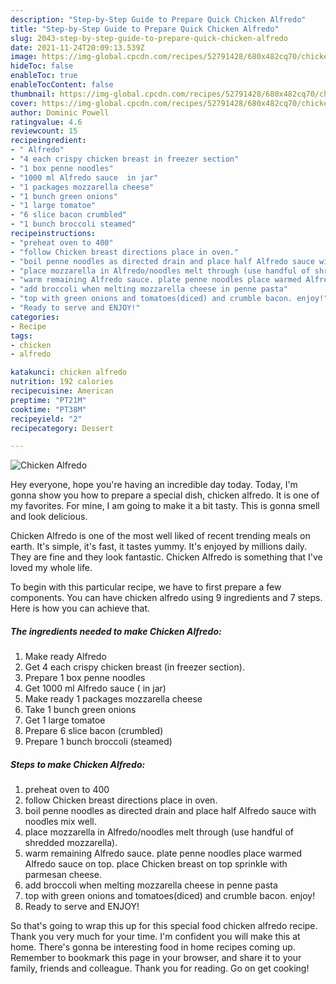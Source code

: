 ```yaml
---
description: "Step-by-Step Guide to Prepare Quick Chicken Alfredo"
title: "Step-by-Step Guide to Prepare Quick Chicken Alfredo"
slug: 2043-step-by-step-guide-to-prepare-quick-chicken-alfredo
date: 2021-11-24T20:09:13.539Z
image: https://img-global.cpcdn.com/recipes/52791428/680x482cq70/chicken-alfredo-recipe-main-photo.jpg
hideToc: false
enableToc: true
enableTocContent: false
thumbnail: https://img-global.cpcdn.com/recipes/52791428/680x482cq70/chicken-alfredo-recipe-main-photo.jpg
cover: https://img-global.cpcdn.com/recipes/52791428/680x482cq70/chicken-alfredo-recipe-main-photo.jpg
author: Dominic Powell
ratingvalue: 4.6
reviewcount: 15
recipeingredient:
- " Alfredo"
- "4 each crispy chicken breast in freezer section"
- "1 box penne noodles"
- "1000 ml Alfredo sauce  in jar"
- "1 packages mozzarella cheese"
- "1 bunch green onions"
- "1 large tomatoe"
- "6 slice bacon crumbled"
- "1 bunch broccoli steamed"
recipeinstructions:
- "preheat oven to 400"
- "follow Chicken breast directions place in oven."
- "boil penne noodles as directed drain and place half Alfredo sauce with noodles mix well."
- "place mozzarella in Alfredo/noodles melt through (use handful of shredded mozzarella)."
- "warm remaining Alfredo sauce. plate penne noodles place warmed Alfredo sauce on top. place Chicken breast on top sprinkle with parmesan cheese."
- "add broccoli when melting mozzarella cheese in penne pasta"
- "top with green onions and tomatoes(diced) and crumble bacon. enjoy!"
- "Ready to serve and ENJOY!"
categories:
- Recipe
tags:
- chicken
- alfredo

katakunci: chicken alfredo 
nutrition: 192 calories
recipecuisine: American
preptime: "PT21M"
cooktime: "PT38M"
recipeyield: "2"
recipecategory: Dessert

---
```



![Chicken Alfredo](https://img-global.cpcdn.com/recipes/52791428/680x482cq70/chicken-alfredo-recipe-main-photo.jpg)

Hey everyone, hope you're having an incredible day today. Today, I'm gonna show you how to prepare a special dish, chicken alfredo. It is one of my favorites. For mine, I am going to make it a bit tasty. This is gonna smell and look delicious.

Chicken Alfredo is one of the most well liked of recent trending meals on earth. It's simple, it's fast, it tastes yummy. It's enjoyed by millions daily. They are fine and they look fantastic. Chicken Alfredo is something that I've loved my whole life.




To begin with this particular recipe, we have to first prepare a few components. You can have chicken alfredo using 9 ingredients and 7 steps. Here is how you can achieve that.

<!--inarticleads1-->

##### The ingredients needed to make Chicken Alfredo:

1. Make ready  Alfredo
1. Get 4 each crispy chicken breast (in freezer section).
1. Prepare 1 box penne noodles
1. Get 1000 ml Alfredo sauce ( in jar)
1. Make ready 1 packages mozzarella cheese
1. Take 1 bunch green onions
1. Get 1 large tomatoe
1. Prepare 6 slice bacon (crumbled)
1. Prepare 1 bunch broccoli (steamed)




<!--inarticleads2-->

##### Steps to make Chicken Alfredo:

1. preheat oven to 400
1. follow Chicken breast directions place in oven.
1. boil penne noodles as directed drain and place half Alfredo sauce with noodles mix well.
1. place mozzarella in Alfredo/noodles melt through (use handful of shredded mozzarella).
1. warm remaining Alfredo sauce. plate penne noodles place warmed Alfredo sauce on top. place Chicken breast on top sprinkle with parmesan cheese.
1. add broccoli when melting mozzarella cheese in penne pasta
1. top with green onions and tomatoes(diced) and crumble bacon. enjoy!
1. Ready to serve and ENJOY!



So that's going to wrap this up for this special food chicken alfredo recipe. Thank you very much for your time. I'm confident you will make this at home. There's gonna be interesting food in home recipes coming up. Remember to bookmark this page in your browser, and share it to your family, friends and colleague. Thank you for reading. Go on get cooking!
